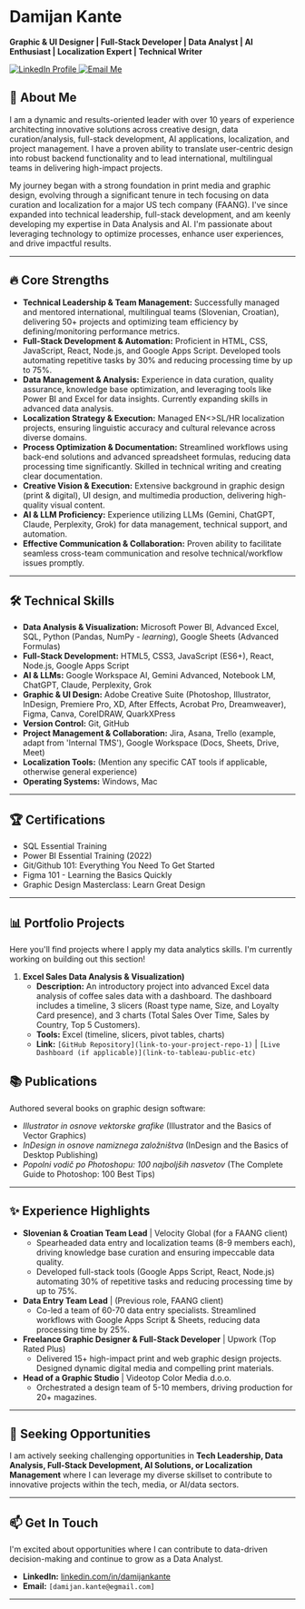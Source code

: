 # Damijan Kante

**Graphic & UI Designer | Full-Stack Developer | Data Analyst | AI Enthusiast | Localization Expert | Technical Writer**

<a href="https://www.linkedin.com/in/damijankante/" target="_blank">
  <img src="https://img.shields.io/badge/LinkedIn-DamijanKante-blue?style=flat-square&logo=linkedin" alt="LinkedIn Profile">
</a>
<a href="mailto:damijan.kante@gmail.com">
  <img src="https://img.shields.io/badge/Email-ContactMe-red?style=flat-square&logo=gmail" alt="Email Me">
</a>

## 👋 About Me

I am a dynamic and results-oriented leader with over 10 years of experience architecting innovative solutions across creative design, data curation/analysis, full-stack development, AI applications, localization, and project management. I have a proven ability to translate user-centric design into robust backend functionality and to lead international, multilingual teams in delivering high-impact projects.

My journey began with a strong foundation in print media and graphic design, evolving through a significant tenure in tech focusing on data curation and localization for a major US tech company (FAANG). I've since expanded into technical leadership, full-stack development, and am keenly developing my expertise in Data Analysis and AI. I'm passionate about leveraging technology to optimize processes, enhance user experiences, and drive impactful results.

---

## 🔥 Core Strengths

*   **Technical Leadership & Team Management:** Successfully managed and mentored international, multilingual teams (Slovenian, Croatian), delivering 50+ projects and optimizing team efficiency by defining/monitoring performance metrics.
*   **Full-Stack Development & Automation:** Proficient in HTML, CSS, JavaScript, React, Node.js, and Google Apps Script. Developed tools automating repetitive tasks by 30% and reducing processing time by up to 75%.
*   **Data Management & Analysis:** Experience in data curation, quality assurance, knowledge base optimization, and leveraging tools like Power BI and Excel for data insights. Currently expanding skills in advanced data analysis.
*   **Localization Strategy & Execution:** Managed EN<>SL/HR localization projects, ensuring linguistic accuracy and cultural relevance across diverse domains.
*   **Process Optimization & Documentation:** Streamlined workflows using back-end solutions and advanced spreadsheet formulas, reducing data processing time significantly. Skilled in technical writing and creating clear documentation.
*   **Creative Vision & Execution:** Extensive background in graphic design (print & digital), UI design, and multimedia production, delivering high-quality visual content.
*   **AI & LLM Proficiency:** Experience utilizing LLMs (Gemini, ChatGPT, Claude, Perplexity, Grok) for data management, technical support, and automation.
*   **Effective Communication & Collaboration:** Proven ability to facilitate seamless cross-team communication and resolve technical/workflow issues promptly.
---

## 🛠️ Technical Skills

*   **Data Analysis & Visualization:** Microsoft Power BI, Advanced Excel, SQL, Python (Pandas, NumPy - *learning*), Google Sheets (Advanced Formulas)
*   **Full-Stack Development:** HTML5, CSS3, JavaScript (ES6+), React, Node.js, Google Apps Script
*   **AI & LLMs:** Google Workspace AI, Gemini Advanced, Notebook LM, ChatGPT, Claude, Perplexity, Grok
*   **Graphic & UI Design:** Adobe Creative Suite (Photoshop, Illustrator, InDesign, Premiere Pro, XD, After Effects, Acrobat Pro, Dreamweaver), Figma, Canva, CorelDRAW, QuarkXPress
*   **Version Control:** Git, GitHub
*   **Project Management & Collaboration:** Jira, Asana, Trello (example, adapt from 'Internal TMS'), Google Workspace (Docs, Sheets, Drive, Meet)
*   **Localization Tools:** (Mention any specific CAT tools if applicable, otherwise general experience)
*   **Operating Systems:** Windows, Mac

---

## 🏆 Certifications

*   SQL Essential Training
*   Power BI Essential Training (2022)
*   Git/Github 101: Everything You Need To Get Started
*   Figma 101 - Learning the Basics Quickly
*   Graphic Design Masterclass: Learn Great Design

---

## 📊 Portfolio Projects

Here you'll find projects where I apply my data analytics skills. I'm currently working on building out this section!

1.  **Excel Sales Data Analysis & Visualization)**
    *   **Description:** An introductory project into advanced Excel data analysis of coffee sales data with a dashboard. The dashboard includes a timeline, 3 slicers (Roast type name, Size, and Loyalty Card presence), and 3 charts (Total Sales Over Time, Sales by Country, Top 5 Customers).
    *   **Tools:** Excel (timeline, slicers, pivot tables, charts) 
    *   **Link:** `[GitHub Repository](link-to-your-project-repo-1)` | `[Live Dashboard (if applicable)](link-to-tableau-public-etc)`


## 📚 Publications

Authored several books on graphic design software:
*   *Illustrator in osnove vektorske grafike* (Illustrator and the Basics of Vector Graphics)
*   *InDesign in osnove namiznega založništva* (InDesign and the Basics of Desktop Publishing)
*   *Popolni vodič po Photoshopu: 100 najboljših nasvetov* (The Complete Guide to Photoshop: 100 Best Tips)

---

## ✨ Experience Highlights

*   **Slovenian & Croatian Team Lead** | Velocity Global (for a FAANG client)
    *   Spearheaded data entry and localization teams (8-9 members each), driving knowledge base curation and ensuring impeccable data quality.
    *   Developed full-stack tools (Google Apps Script, React, Node.js) automating 30% of repetitive tasks and reducing processing time by up to 75%.
*   **Data Entry Team Lead** | (Previous role, FAANG client)
    *   Co-led a team of 60-70 data entry specialists. Streamlined workflows with Google Apps Script & Sheets, reducing data processing time by 25%.
*   **Freelance Graphic Designer & Full-Stack Developer** | Upwork (Top Rated Plus)
    *   Delivered 15+ high-impact print and web graphic design projects. Designed dynamic digital media and compelling print materials.
*   **Head of a Graphic Studio** | Videotop Color Media d.o.o.
    *   Orchestrated a design team of 5-10 members, driving production for 20+ magazines.

---

## 🌱 Seeking Opportunities

I am actively seeking challenging opportunities in **Tech Leadership, Data Analysis, Full-Stack Development, AI Solutions, or Localization Management** where I can leverage my diverse skillset to contribute to innovative projects within the tech, media, or AI/data sectors.

---

## 📫 Get In Touch

I'm excited about opportunities where I can contribute to data-driven decision-making and continue to grow as a Data Analyst.

*   **LinkedIn:** [linkedin.com/in/damijankante](https://www.linkedin.com/in/damijankante/)
*   **Email:** `[damijan.kante@egmail.com]`
---
